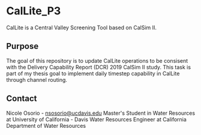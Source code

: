 # CalLite_P3

CalLite is a Central Valley Screening Tool based on CalSim II.

## Purpose

The goal of this repository is to update CalLite operations to be consisent with the Delivery Capability Report (DCR) 2019 CalSim II study.
This task is part of my thesis goal to implement daily timestep capability in CalLite through channel routing.

## Contact

Nicole Osorio - nsosorio@ucdavis.edu
Master's Student in Water Resources at University of California - Davis
Water Resources Engineer at California Department of Water Resources

